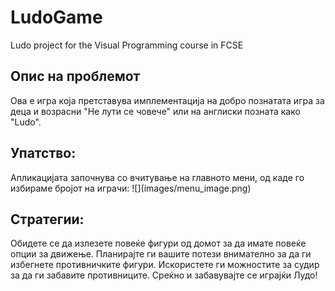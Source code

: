# LudoGame
Ludo project for the Visual Programming course in FCSE
<h2>Опис на проблемот</h2>  
<!-- <p style="font-size: 20px">
  asdasdasdasd
</p> -->
<p>
Ова е игра која претставува имплементација на добро познатата игра за деца и возрасни "Не лути се човече" или на англиски позната како "Ludo".
</p>
<h2>Упатство:</h2>
<p>
  Апликацијата започнува со вчитување на главното мени, од каде го избираме бројот на играчи:
  ![](images/menu_image.png)


</p>
<h2>Стратегии:</h2>
<p>
Обидете се да излезете повеќе фигури од домот за да имате повеќе опции за движење.
Планирајте ги вашите потези внимателно за да ги избегнете противничките фигури.
Искористете ги можностите за судир за да ги забавите противниците.
Среќно и забавувајте се играјќи Лудо!
</p>
